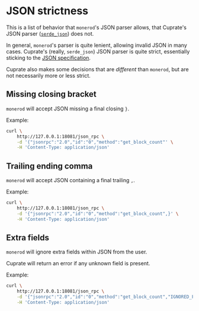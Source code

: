 # JSON strictness
This is a list of behavior that `monerod`'s JSON parser allows, that Cuprate's JSON parser ([`serde_json`](https://docs.rs/serde_json)) does not.

In general, `monerod`'s parser is quite lenient, allowing invalid JSON in many cases.
Cuprate's (really, `serde_json`) JSON parser is quite strict, essentially sticking to
the [JSON specification](https://datatracker.ietf.org/doc/html/rfc8259).

Cuprate also makes some decisions that are _different_ than `monerod`, but are not necessarily more or less strict.

## Missing closing bracket
`monerod` will accept JSON missing a final closing `}`.

Example:
```bash
curl \
	http://127.0.0.1:18081/json_rpc \
	-d '{"jsonrpc":"2.0","id":"0","method":"get_block_count"' \
	-H 'Content-Type: application/json'
```

## Trailing ending comma
`monerod` will accept JSON containing a final trailing `,`.

Example:
```bash
curl \
	http://127.0.0.1:18081/json_rpc \
	-d '{"jsonrpc":"2.0","id":"0","method":"get_block_count",}' \
	-H 'Content-Type: application/json'
```

## Extra fields
`monerod` will ignore extra fields within JSON from the user.

Cuprate will return an error if any unknown field is present.

Example:
```bash
curl \
	http://127.0.0.1:18081/json_rpc \
	-d '{"jsonrpc":"2.0","id":"0","method":"get_block_count","IGNORED_FIELD":0}' \
	-H 'Content-Type: application/json'
```